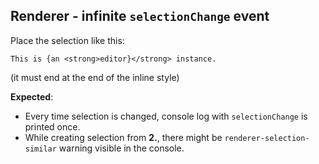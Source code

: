## Renderer - infinite `selectionChange` event

Place the selection like this:

```
This is {an <strong>editor}</strong> instance.
```

(it must end at the end of the inline style)

**Expected**:

* Every time selection is changed, console log with `selectionChange` is printed once.
* While creating selection from **2.**, there might be `renderer-selection-similar` warning visible in the console.
